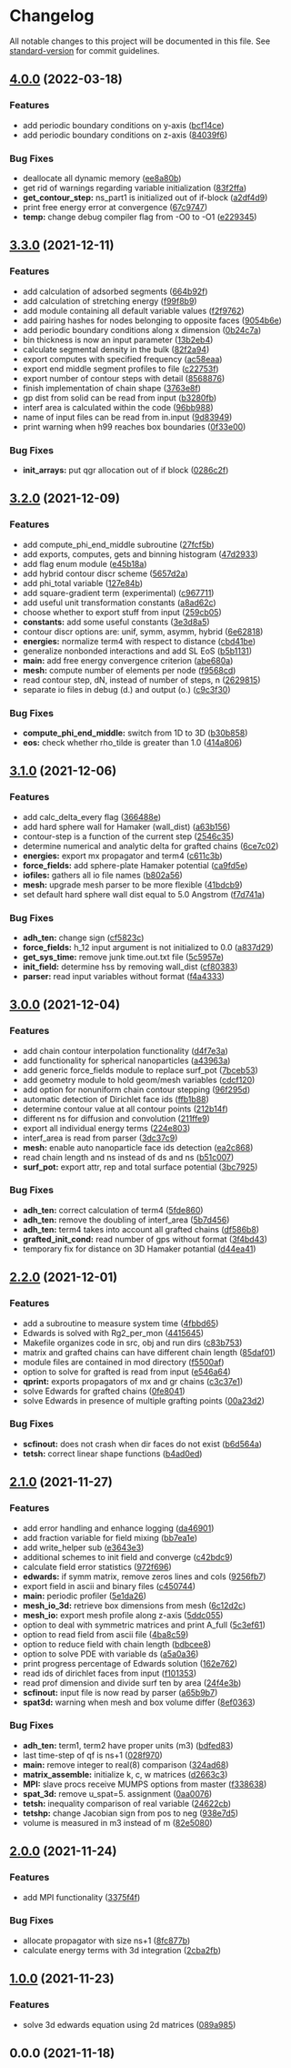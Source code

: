 # Changelog

All notable changes to this project will be documented in this file. See [standard-version](https://github.com/conventional-changelog/standard-version) for commit guidelines.

## [4.0.0](https://github.com/mokkapps/changelog-generator-demo/compare/v3.3.0...v4.0.0) (2022-03-18)


### Features

* add periodic boundary conditions on y-axis ([bcf14ce](https://github.com/mokkapps/changelog-generator-demo/commits/bcf14cef87859c1c3db49c6363bdeb2470fde543))
* add periodic boundary conditions on z-axis ([84039f6](https://github.com/mokkapps/changelog-generator-demo/commits/84039f6745b4dd868396dd4298a78998d16a8bf8))


### Bug Fixes

* deallocate all dynamic memory ([ee8a80b](https://github.com/mokkapps/changelog-generator-demo/commits/ee8a80bd1efbb128758dfe8c25f81f9723cef013))
* get rid of warnings regarding variable initialization ([83f2ffa](https://github.com/mokkapps/changelog-generator-demo/commits/83f2ffa3c4f3fa91fe6e358d61f8127075259a83))
* **get_contour_step:** ns_part1 is initialized out of if-block ([a2df4d9](https://github.com/mokkapps/changelog-generator-demo/commits/a2df4d913b4d8cdca43a8a145dcc75ea3762089b))
* print free energy error at convergence ([67c9747](https://github.com/mokkapps/changelog-generator-demo/commits/67c9747b0252e5d65838a8a91a799c29325b6bc4))
* **temp:** change debug compiler flag from -O0 to -O1 ([e229345](https://github.com/mokkapps/changelog-generator-demo/commits/e229345fd6bc769475897b16e76d72a275bf8a8f))

## [3.3.0](https://github.com/mokkapps/changelog-generator-demo/compare/v3.2.0...v3.3.0) (2021-12-11)


### Features

* add calculation of adsorbed segments ([664b92f](https://github.com/mokkapps/changelog-generator-demo/commits/664b92fb6d96e9d3a2b136744ba4bd4bd033e8f0))
* add calculation of stretching energy ([f99f8b9](https://github.com/mokkapps/changelog-generator-demo/commits/f99f8b99aae0e18caf004b86e43f77023816d2c0))
* add module containing all default variable values ([f2f9762](https://github.com/mokkapps/changelog-generator-demo/commits/f2f9762aa1060dde246eed1eb0311bec0a6220a1))
* add pairing hashes for nodes belonging to opposite faces ([9054b6e](https://github.com/mokkapps/changelog-generator-demo/commits/9054b6eb8302fd6d4effda525e10f756ae8d347e))
* add periodic boundary conditions along x dimension ([0b24c7a](https://github.com/mokkapps/changelog-generator-demo/commits/0b24c7a392c158041886e5c89db21f311145f847))
* bin thickness is now an input parameter ([13b2eb4](https://github.com/mokkapps/changelog-generator-demo/commits/13b2eb43388bdad1f516a2b1cd16b7117b32bb97))
* calculate segmental density in the bulk ([82f2a94](https://github.com/mokkapps/changelog-generator-demo/commits/82f2a94bef91741f96cd4d7dec286cfb9e26e5c6))
* export computes with specified frequency ([ac58eaa](https://github.com/mokkapps/changelog-generator-demo/commits/ac58eaa53cffc1934509c6d1bf11a680d885f5a3))
* export end middle segment profiles to file ([c22753f](https://github.com/mokkapps/changelog-generator-demo/commits/c22753f069f6bbfd5d33736b2fc7cae5ee376e1d))
* export number of contour steps with detail ([8568876](https://github.com/mokkapps/changelog-generator-demo/commits/8568876a563d571ac074bda1726e6eddfe65150c))
* finish implementation of chain shape ([3763e8f](https://github.com/mokkapps/changelog-generator-demo/commits/3763e8f810a050739234fba50715bee32c625b77))
* gp dist from solid can be read from input ([b3280fb](https://github.com/mokkapps/changelog-generator-demo/commits/b3280fb7f17a992b837fd9d731d8442c22fe152b))
* interf area is calculated within the code ([96bb988](https://github.com/mokkapps/changelog-generator-demo/commits/96bb988611f17bf11dcbd9369e00e29878580809))
* name of input files can be read from in.input ([9d83949](https://github.com/mokkapps/changelog-generator-demo/commits/9d83949839282d84e84289a4f8a0c0c1b42fd1fc))
* print warning when h99 reaches box boundaries ([0f33e00](https://github.com/mokkapps/changelog-generator-demo/commits/0f33e00ee1f5f33e807f1716c47ca5c849d8fd13))


### Bug Fixes

* **init_arrays:** put qgr allocation out of if block ([0286c2f](https://github.com/mokkapps/changelog-generator-demo/commits/0286c2f1450a97cf8962127aa5d5401cf3d06e3d))

## [3.2.0](https://github.com/mokkapps/changelog-generator-demo/compare/v3.1.0...v3.2.0) (2021-12-09)


### Features

* add compute_phi_end_middle subroutine ([27fcf5b](https://github.com/mokkapps/changelog-generator-demo/commits/27fcf5b7eb6b800fdb7893c24772df70e5e7cee2))
* add exports, computes, gets and binning histogram ([47d2933](https://github.com/mokkapps/changelog-generator-demo/commits/47d2933f7c88d3e941aae758cda9e9ae729587d6))
* add flag enum module ([e45b18a](https://github.com/mokkapps/changelog-generator-demo/commits/e45b18af8cd5d90d4b9bd1dec93b8dca5d2d9463))
* add hybrid contour discr scheme ([5657d2a](https://github.com/mokkapps/changelog-generator-demo/commits/5657d2a381673d1add2d12c56a2b842184a3fe6d))
* add phi_total variable ([127e84b](https://github.com/mokkapps/changelog-generator-demo/commits/127e84bee1747d1a3da000f40953913948bfdb93))
* add square-gradient term (experimental) ([c967711](https://github.com/mokkapps/changelog-generator-demo/commits/c967711bcb46a639a2be55d0166a53589944da66))
* add useful unit transformation constants ([a8ad62c](https://github.com/mokkapps/changelog-generator-demo/commits/a8ad62c8b32f2f2ece682b86ff44c77ef30055ab))
* choose whether to export stuff from input ([259cb05](https://github.com/mokkapps/changelog-generator-demo/commits/259cb053dff7fe6a5e9949f3dce0c40703fbd4a4))
* **constants:** add some useful constants ([3e3d8a5](https://github.com/mokkapps/changelog-generator-demo/commits/3e3d8a59d12d585d9f7bc36633283e3832f2910f))
* contour discr options are: unif, symm, asymm, hybrid ([6e62818](https://github.com/mokkapps/changelog-generator-demo/commits/6e62818d63091059dd2f9f6fcc03ea60d5da4096))
* **energies:** normalize term4 with respect to distance ([cbd41be](https://github.com/mokkapps/changelog-generator-demo/commits/cbd41be72433922b45455bdef60665ae11eb8e13))
* generalize nonbonded interactions and add SL EoS ([b5b1131](https://github.com/mokkapps/changelog-generator-demo/commits/b5b113193cdaedc386ed91d66a3d44dde3556370))
* **main:** add free energy convergence criterion ([abe680a](https://github.com/mokkapps/changelog-generator-demo/commits/abe680a931fbb9be0b1988f4cf185ac38d918595))
* **mesh:** compute number of elements per node ([f9568cd](https://github.com/mokkapps/changelog-generator-demo/commits/f9568cd1c4092dc031646a4540b612e4e4a0f5a7))
* read contour step, dN, instead of number of steps, n ([2629815](https://github.com/mokkapps/changelog-generator-demo/commits/26298151dd8f86e572d79bf97ea022fe1725595a))
* separate io files in debug (d.) and output (o.) ([c9c3f30](https://github.com/mokkapps/changelog-generator-demo/commits/c9c3f30f7149963473d437c6dfb3ad5baf075c03))


### Bug Fixes

* **compute_phi_end_middle:** switch from 1D to 3D ([b30b858](https://github.com/mokkapps/changelog-generator-demo/commits/b30b858431d692ae75100d4be4d6089ac1cb0ae2))
* **eos:** check whether rho_tilde is greater than 1.0 ([414a806](https://github.com/mokkapps/changelog-generator-demo/commits/414a80650d1c7465155029d9086110ac1b212a10))

## [3.1.0](https://github.com/mokkapps/changelog-generator-demo/compare/v3.0.0...v3.1.0) (2021-12-06)


### Features

* add calc_delta_every flag ([366488e](https://github.com/mokkapps/changelog-generator-demo/commits/366488ee3408821e142ef5c41f3dfe752b8eb805))
* add hard sphere wall for Hamaker (wall_dist) ([a63b156](https://github.com/mokkapps/changelog-generator-demo/commits/a63b15691852dad79e26e70c7833dbcb12ae2375))
* contour-step is a function of the current step ([2546c35](https://github.com/mokkapps/changelog-generator-demo/commits/2546c35608521d8a60bb6745fd86735968a8f779))
* determine numerical and analytic delta for grafted chains ([6ce7c02](https://github.com/mokkapps/changelog-generator-demo/commits/6ce7c02b83f8036420d27322548a1e2f4871dc33))
* **energies:** export mx propagator and term4 ([c611c3b](https://github.com/mokkapps/changelog-generator-demo/commits/c611c3b58348818f643b8409fb18a7ba6d03917c))
* **force_fields:** add sphere-plate Hamaker potential ([ca9fd5e](https://github.com/mokkapps/changelog-generator-demo/commits/ca9fd5edd7741dc431145799c670fdd47971310e))
* **iofiles:** gathers all io file names ([b802a56](https://github.com/mokkapps/changelog-generator-demo/commits/b802a56db115691ba2193aa815f91ed706c448ee))
* **mesh:** upgrade mesh parser to be more flexible ([41bdcb9](https://github.com/mokkapps/changelog-generator-demo/commits/41bdcb9ef591aace9a5abde40603a7cd355e2c33))
* set default hard sphere wall dist equal to 5.0 Angstrom ([f7d741a](https://github.com/mokkapps/changelog-generator-demo/commits/f7d741a6efe56cbd3de0513212241330135d541d))


### Bug Fixes

* **adh_ten:** change sign ([cf5823c](https://github.com/mokkapps/changelog-generator-demo/commits/cf5823c1062a114fc43b7027bc889c9773252020))
* **force_fields:** h_12 input argument is not initialized to 0.0 ([a837d29](https://github.com/mokkapps/changelog-generator-demo/commits/a837d2952431c903eca7aa9a1f4d5651a3da19d9))
* **get_sys_time:** remove junk time.out.txt file ([5c5957e](https://github.com/mokkapps/changelog-generator-demo/commits/5c5957e01f1df6008355ad4b594e34d5a4182e47))
* **init_field:** determine hss by removing wall_dist ([cf80383](https://github.com/mokkapps/changelog-generator-demo/commits/cf80383f0856056ac6654cd6ad445186ff88613f))
* **parser:** read input variables without format ([f4a4333](https://github.com/mokkapps/changelog-generator-demo/commits/f4a4333f60233446382c107a7e938e5ea41e1ec1))

## [3.0.0](https://github.com/mokkapps/changelog-generator-demo/compare/v2.2.0...v3.0.0) (2021-12-04)


### Features

* add chain contour interpolation functionality ([d4f7e3a](https://github.com/mokkapps/changelog-generator-demo/commits/d4f7e3ab42acce9611e19784a24821a94c175bc5))
* add functionality for spherical nanoparticles ([a43963a](https://github.com/mokkapps/changelog-generator-demo/commits/a43963ae0077314de06b8a7f2db3bf89bb751e4a))
* add generic force_fields module to replace surf_pot ([7bceb53](https://github.com/mokkapps/changelog-generator-demo/commits/7bceb5399f559b094451c3e386a35a87b7fcd6d4))
* add geometry module to hold geom/mesh variables ([cdcf120](https://github.com/mokkapps/changelog-generator-demo/commits/cdcf1204a7b227af0eee13c6aa3ef6cd4eccca88))
* add option for nonuniform chain contour stepping ([96f295d](https://github.com/mokkapps/changelog-generator-demo/commits/96f295d68ad285c2035351b3a9e06e45838de1fe))
* automatic detection of Dirichlet face ids ([ffb1b88](https://github.com/mokkapps/changelog-generator-demo/commits/ffb1b8893bac2294ec839c5c8b7583ffa9720122))
* determine contour value at all contour points ([212b14f](https://github.com/mokkapps/changelog-generator-demo/commits/212b14f696a5f86b7f3525794a8d336715366fa7))
* different ns for diffusion and convolution ([211ffe9](https://github.com/mokkapps/changelog-generator-demo/commits/211ffe93552d0d210d250cb35bdeac3aa62a144d))
* export all individual energy terms ([224e803](https://github.com/mokkapps/changelog-generator-demo/commits/224e80391a036d3258615d84f7e9d72c8014a55e))
* interf_area is read from parser ([3dc37c9](https://github.com/mokkapps/changelog-generator-demo/commits/3dc37c96f443ccc07d825b4584df1188ec564c31))
* **mesh:** enable auto nanoparticle face ids detection ([ea2c868](https://github.com/mokkapps/changelog-generator-demo/commits/ea2c868d05f6e2cc4632dc601b6493fd8c8a1faa))
* read chain length and ns instead of ds and ns ([b51c007](https://github.com/mokkapps/changelog-generator-demo/commits/b51c007feccfefd202c34e501bf8b88474320390))
* **surf_pot:** export attr, rep and total surface potential ([3bc7925](https://github.com/mokkapps/changelog-generator-demo/commits/3bc7925b7335aa141368fd16418f41fb1841310e))


### Bug Fixes

* **adh_ten:** correct calculation of term4 ([5fde860](https://github.com/mokkapps/changelog-generator-demo/commits/5fde860b3e58885085feaada9ba7681ce4a5e873))
* **adh_ten:** remove the doubling of interf_area ([5b7d456](https://github.com/mokkapps/changelog-generator-demo/commits/5b7d456f0f0442090b42bde016f44fe9c322e662))
* **adh_ten:** term4 takes into account all grafted chains ([df586b8](https://github.com/mokkapps/changelog-generator-demo/commits/df586b8a0e70ad78cde0599a2ccdfcf2942e6b22))
* **grafted_init_cond:** read number of gps without format ([3f4bd43](https://github.com/mokkapps/changelog-generator-demo/commits/3f4bd436599bdc3dadb31bf7c1adadc5e43ce375))
* temporary fix for distance on 3D Hamaker potantial ([d44ea41](https://github.com/mokkapps/changelog-generator-demo/commits/d44ea410f78f6aa220665fbf056be52f40accddf))

## [2.2.0](https://github.com/mokkapps/changelog-generator-demo/compare/v2.1.0...v2.2.0) (2021-12-01)


### Features

* add a subroutine to measure system time ([4fbbd65](https://github.com/mokkapps/changelog-generator-demo/commits/4fbbd6546a4b6d12ba64647842a0c2f331cf6781))
* Edwards is solved with Rg2_per_mon ([4415645](https://github.com/mokkapps/changelog-generator-demo/commits/4415645c58cd13b2930b6d7b9aeec07a858c7473))
* Makefile organizes code in src, obj and run dirs ([c83b753](https://github.com/mokkapps/changelog-generator-demo/commits/c83b753bf822700bd02590e458f09db3a3339d86))
* matrix and grafted chains can have different chain length ([85daf01](https://github.com/mokkapps/changelog-generator-demo/commits/85daf0104ad61506f04032255e73f17779f104b1))
* module files are contained in mod directory ([f5500af](https://github.com/mokkapps/changelog-generator-demo/commits/f5500afff5c40188a0ce62d486e23b76f45758ca))
* option to solve for grafted is read from input ([e546a64](https://github.com/mokkapps/changelog-generator-demo/commits/e546a640f3a412c22811db4d36f26883f9bd848c))
* **qprint:** exports propagators of mx and gr chains ([c3c37e1](https://github.com/mokkapps/changelog-generator-demo/commits/c3c37e14b85d231a2277177d61912891c4f2e63c))
* solve Edwards for grafted chains ([0fe8041](https://github.com/mokkapps/changelog-generator-demo/commits/0fe8041440aea61bb8615760836c181b5d6e8951))
* solve Edwards in presence of multiple grafting points ([00a23d2](https://github.com/mokkapps/changelog-generator-demo/commits/00a23d28a40d8559f7097e62a6486607b96f858f))


### Bug Fixes

* **scfinout:** does not crash when dir faces do not exist ([b6d564a](https://github.com/mokkapps/changelog-generator-demo/commits/b6d564a7d02c522e27bededb755476d386a358c0))
* **tetsh:** correct linear shape functions ([b4ad0ed](https://github.com/mokkapps/changelog-generator-demo/commits/b4ad0ed2d9077362636e7c46edbd71f05423571b))

## [2.1.0](https://github.com/mokkapps/changelog-generator-demo/compare/v2.0.0...v2.1.0) (2021-11-27)


### Features

* add error handling and enhance logging ([da46901](https://github.com/mokkapps/changelog-generator-demo/commits/da46901849069dbfb457889913287ec1acc5e180))
* add fraction variable for field mixing ([bb7ea1e](https://github.com/mokkapps/changelog-generator-demo/commits/bb7ea1e5102be31403a68ef8e228367d5f2d5a1b))
* add write_helper sub ([e3643e3](https://github.com/mokkapps/changelog-generator-demo/commits/e3643e38b7feb617b8256240d268f484eb758f14))
* additional schemes to init field and converge ([c42bdc9](https://github.com/mokkapps/changelog-generator-demo/commits/c42bdc9c16393fe5372a773b78e0294c68fa0a35))
* calculate field error statistics ([972f696](https://github.com/mokkapps/changelog-generator-demo/commits/972f696194209b832ea07db8976a063fba80b89d))
* **edwards:** if symm matrix, remove zeros lines and cols ([9256fb7](https://github.com/mokkapps/changelog-generator-demo/commits/9256fb7d6bca9d7b597ef35414cac1a3f434bb52))
* export field in ascii and binary files ([c450744](https://github.com/mokkapps/changelog-generator-demo/commits/c4507444f2d9b61c150fc218f457750ad292fbe7))
* **main:** periodic profiler ([5e1da26](https://github.com/mokkapps/changelog-generator-demo/commits/5e1da260402a57de4b9f40f1283943cfaef32ffd))
* **mesh_io_3d:** retrieve box dimensions from mesh ([6c12d2c](https://github.com/mokkapps/changelog-generator-demo/commits/6c12d2c573fbca1af672b047891cbbc15592cffc))
* **mesh_io:** export mesh profile along z-axis ([5ddc055](https://github.com/mokkapps/changelog-generator-demo/commits/5ddc055aac0edb5be9aefbe5af278387afed3acf))
* option to deal with symmetric matrices and print A_full ([5c3ef61](https://github.com/mokkapps/changelog-generator-demo/commits/5c3ef61c9c034307c93d1a679c0774e5d3e0dfce))
* option to read field from ascii file ([4ba8c59](https://github.com/mokkapps/changelog-generator-demo/commits/4ba8c59e837fa64a2ce7da0456a28a10587cacf7))
* option to reduce field with chain length ([bdbcee8](https://github.com/mokkapps/changelog-generator-demo/commits/bdbcee825ed732fc8a54eed17e827a3fa8c8d41b))
* option to solve PDE with variable ds ([a5a0a36](https://github.com/mokkapps/changelog-generator-demo/commits/a5a0a3685a3c2d775a73828861eecc807d83d6ce))
* print progress percentage of Edwards solution ([162e762](https://github.com/mokkapps/changelog-generator-demo/commits/162e762c426b090d91da9c10819bff27fe0b8353))
* read ids of dirichlet faces from input ([f101353](https://github.com/mokkapps/changelog-generator-demo/commits/f101353c80686eb955e41c432da99b0757d76681))
* read prof dimension and divide surf ten by area ([24f4e3b](https://github.com/mokkapps/changelog-generator-demo/commits/24f4e3bb938c0c3ec08e1a63c6348b7c7f475f80))
* **scfinout:** input file is now read by parser ([a65b9b7](https://github.com/mokkapps/changelog-generator-demo/commits/a65b9b70670eadfa52047d950d65590bb470342d))
* **spat3d:** warning when mesh and box volume differ ([8ef0363](https://github.com/mokkapps/changelog-generator-demo/commits/8ef0363ae8293f926991dbba164c49f76422508d))


### Bug Fixes

* **adh_ten:** term1, term2 have proper units (m3) ([bdfed83](https://github.com/mokkapps/changelog-generator-demo/commits/bdfed83c6cc8ebdc70406b105c75227a8838ba77))
* last time-step of qf is ns+1 ([028f970](https://github.com/mokkapps/changelog-generator-demo/commits/028f970b13407bc44c062f7602d20dbf4bffd49b))
* **main:** remove integer to real(8) comparison ([324ad68](https://github.com/mokkapps/changelog-generator-demo/commits/324ad68b0910c95aa929f94aa99a06c707ce725c))
* **matrix_assemble:** initialize k, c, w matrices ([d2663c3](https://github.com/mokkapps/changelog-generator-demo/commits/d2663c3e55192840102108745d8d084f6b25c600))
* **MPI:** slave procs receive MUMPS options from master ([f338638](https://github.com/mokkapps/changelog-generator-demo/commits/f338638e5d8c2660e0b220aac03572f302a9a496))
* **spat_3d:** remove u_spat=5. assignment ([0aa0076](https://github.com/mokkapps/changelog-generator-demo/commits/0aa00763115647b61155727303082e773a029195))
* **tetsh:** inequality comparison of real variable ([24622cb](https://github.com/mokkapps/changelog-generator-demo/commits/24622cb2b3e1d97d3594372d219d6b7ea13b0b05))
* **tetshp:** change Jacobian sign from pos to neg ([938e7d5](https://github.com/mokkapps/changelog-generator-demo/commits/938e7d52edb7d25922850c423dfd45bf202a00e6))
* volume is measured in m3 instead of m ([82e5080](https://github.com/mokkapps/changelog-generator-demo/commits/82e5080582c27b502af6e7450521a212a18a6cb8))

## [2.0.0](https://github.com/mokkapps/changelog-generator-demo/compare/v1.0.0...v2.0.0) (2021-11-24)


### Features

* add MPI functionality ([3375f4f](https://github.com/mokkapps/changelog-generator-demo/commits/3375f4f93caf16a1f5c5197cb61d4989f066f242))


### Bug Fixes

* allocate propagator with size ns+1 ([8fc877b](https://github.com/mokkapps/changelog-generator-demo/commits/8fc877bf028e9f8056d0150f894907b59d79ad2a))
* calculate energy terms with 3d integration ([2cba2fb](https://github.com/mokkapps/changelog-generator-demo/commits/2cba2fb4e6d2354237652417fcc686c63b80c312))

## [1.0.0](https://github.com/mokkapps/changelog-generator-demo/compare/v0.0.0...v1.0.0) (2021-11-23)


### Features

* solve 3d edwards equation using 2d matrices ([089a985](https://github.com/mokkapps/changelog-generator-demo/commits/089a98569c5063f78d632c213e8424494656bc0e))

## 0.0.0 (2021-11-18)
